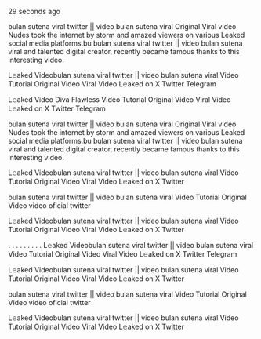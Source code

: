 29 seconds ago

bulan sutena viral twitter || video bulan sutena viral Original Viral video Nudes took the internet by storm and amazed viewers on various Leaked social media platforms.bu bulan sutena viral twitter || video bulan sutena viral and talented digital creator, recently became famous thanks to this interesting video.

L𝚎aked Videobulan sutena viral twitter || video bulan sutena viral Video Tutorial Original Video Viral Video L𝚎aked on X Twitter Telegram

L𝚎aked Video Diva Flawless Video Tutorial Original Video Viral Video L𝚎aked on X Twitter Telegram

bulan sutena viral twitter || video bulan sutena viral Original Viral video Nudes took the internet by storm and amazed viewers on various Leaked social media platforms.bu bulan sutena viral twitter || video bulan sutena viral and talented digital creator, recently became famous thanks to this interesting video.

L𝚎aked Videobulan sutena viral twitter || video bulan sutena viral Video Tutorial Original Video Viral Video L𝚎aked on X Twitter

bulan sutena viral twitter || video bulan sutena viral Video Tutorial Original Video video oficial twitter

L𝚎aked Videobulan sutena viral twitter || video bulan sutena viral Video Tutorial Original Video Viral Video L𝚎aked on X Twitter

. . . . . . . . . L𝚎aked Videobulan sutena viral twitter || video bulan sutena viral Video Tutorial Original Video Viral Video L𝚎aked on X Twitter Telegram

L𝚎aked Videobulan sutena viral twitter || video bulan sutena viral Video Tutorial Original Video Viral Video L𝚎aked on X Twitter

bulan sutena viral twitter || video bulan sutena viral Video Tutorial Original Video video oficial twitter

L𝚎aked Videobulan sutena viral twitter || video bulan sutena viral Video Tutorial Original Video Viral Video L𝚎aked on X Twitter
